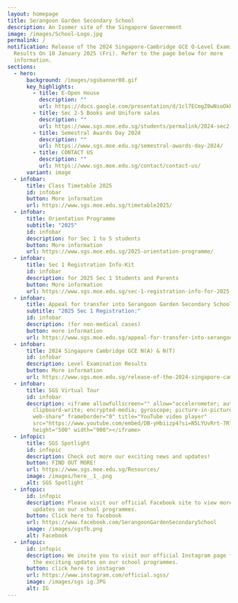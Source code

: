 ```yaml
---
layout: homepage
title: Serangoon Garden Secondary School
description: An Isomer site of the Singapore Government
image: /images/School-Logo.jpg
permalink: /
notification: Release of the 2024 Singapore-Cambridge GCE O-Level Examination
  Results On 10 January 2025 (Fri). Refer to the page below for more
  information.
sections:
  - hero:
      background: /images/sgsbanner08.gif
      key_highlights:
        - title: E-Open House
          description: ""
          url: https://docs.google.com/presentation/d/1cl7ECmgZ0wNsoOkh_PLSxNTQYTrp8KyfyWbcrYvSggw/pub?start=true&loop=false&delayms=3000
        - title: Sec 2-5 Books and Uniform sales
          description: ""
          url: https://www.sgs.moe.edu.sg/students/permalink/2024-sec2-sec5-books-uniform-sales/
        - title: Semestral Awards Day 2024
          description: ""
          url: https://www.sgs.moe.edu.sg/semestral-awards-day-2024/
        - title: CONTACT US
          description: ""
          url: https://www.sgs.moe.edu.sg/contact/contact-us/
      variant: image
  - infobar:
      title: Class Timetable 2025
      id: infobar
      button: More information
      url: https://www.sgs.moe.edu.sg/timetable2025/
  - infobar:
      title: Orientation Programme
      subtitle: "2025"
      id: infobar
      description: for Sec 1 to 5 students
      button: More information
      url: https://www.sgs.moe.edu.sg/2025-orientation-programme/
  - infobar:
      title: Sec 1 Registration Info-Kit
      id: infobar
      description: for 2025 Sec 1 Students and Parents
      button: More information
      url: https://www.sgs.moe.edu.sg/sec-1-registration-info-for-2025-sec-1-students-and-parents/
  - infobar:
      title: Appeal for transfer into Serangoon Garden Secondary School
      subtitle: "2025 Sec 1 Registration:"
      id: infobar
      description: (for non-medical cases)
      button: more information
      url: https://www.sgs.moe.edu.sg/appeal-for-transfer-into-serangoon-garden-secondary-school-for-non-medical-cases/
  - infobar:
      title: 2024 Singapore Cambridge GCE N(A) & N(T)
      id: infobar
      description: Level Examination Results
      button: More information
      url: https://www.sgs.moe.edu.sg/release-of-the-2024-singapore-cambridge-gce-n-a-n-t-level-examination-results-16-december-2024/
  - infobar:
      title: SGS Virtual Tour
      id: infobar
      description: <iframe allowfullscreen="" allow="accelerometer; autoplay;
        clipboard-write; encrypted-media; gyroscope; picture-in-picture;
        web-share" frameborder="0" title="YouTube video player"
        src="https://www.youtube.com/embed/DB-yHbiizp4?si=N5LYUvRrt-7Rli8r&controls=0"
        height="500" width="900"></iframe>
  - infopic:
      title: SGS Spotlight
      id: infopic
      description: Check out more our exciting news and updates!
      button: FIND OUT MORE!
      url: https://www.sgs.moe.edu.sg/Resources/
      image: /images/here__1_.png
      alt: SGS Spotlight
  - infopic:
      id: infopic
      description: Please visit our official Facebook site to view more exciting
        updates on our school programmes.
      button: Click here to facebook
      url: https://www.facebook.com/SerangoonGardenSecondarySchool
      image: /images/sgsfb.png
      alt: Facebook
  - infopic:
      id: infopic
      description: We invite you to visit our official Instagram page for a glimpse of
        the exciting updates on our school programmes.
      button: click here to instagram
      url: https://www.instagram.com/official.sgss/
      image: /images/sgs ig.JPG
      alt: IG
---
```

